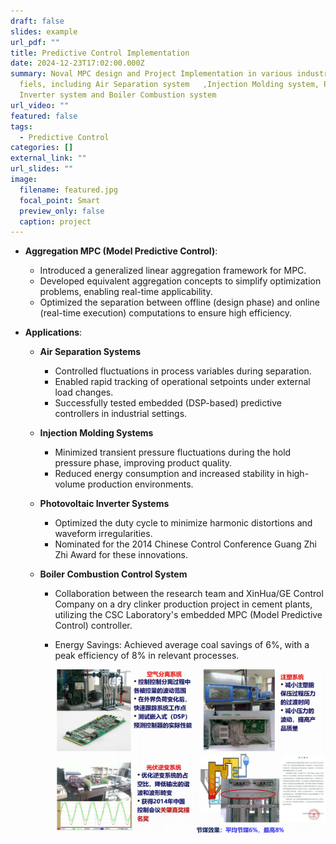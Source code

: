 ```yaml
---
draft: false
slides: example
url_pdf: ""
title: Predictive Control Implementation
date: 2024-12-23T17:02:00.000Z
summary: Noval MPC design and Project Implementation in various industrial
  fiels, including Air Separation system   ,Injection Molding system, PV
  Inverter system and Boiler Combustion system
url_video: ""
featured: false
tags:
  - Predictive Control
categories: []
external_link: ""
url_slides: ""
image:
  filename: featured.jpg
  focal_point: Smart
  preview_only: false
  caption: project
---
```

* **Aggregation MPC (Model Predictive Control)**:

  * Introduced a generalized linear aggregation framework for MPC.
  * Developed equivalent aggregation concepts to simplify optimization problems, enabling real-time applicability.
  * Optimized the separation between offline (design phase) and online (real-time execution) computations to ensure high efficiency.
* **Applications**:

  * **Air Separation Systems**

    * Controlled fluctuations in process variables during separation.
    * Enabled rapid tracking of operational setpoints under external load changes.
    * Successfully tested embedded (DSP-based) predictive controllers in industrial settings.
  * **Injection Molding Systems**

    * Minimized transient pressure fluctuations during the hold pressure phase, improving product quality.
    * Reduced energy consumption and increased stability in high-volume production environments.
  * **Photovoltaic Inverter Systems**

    * Optimized the duty cycle to minimize harmonic distortions and waveform irregularities.
    * Nominated for the 2014 Chinese Control Conference Guang Zhi Zhi Award for these innovations.
  * **Boiler Combustion Control System**

    * Collaboration between the research team and XinHua/GE Control Company on a dry clinker production project in cement plants, utilizing the CSC Laboratory's embedded MPC (Model Predictive Control) controller.
    * Energy Savings: Achieved average coal savings of 6%, with a peak efficiency of 8% in relevant processes.

      ![](featured.jpg)

